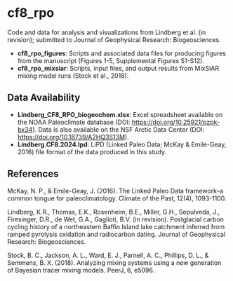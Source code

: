 # cf8_rpo

Code and data for analysis and visualizations from Lindberg et al. (in revision); submitted to Journal of Geophysical Research: Biogeosciences.

- **cf8_rpo_figures**: Scripts and associated data files for producing figures from the manuscript (Figures 1-5, Supplemental Figures S1-S12).
- **cf8_rpo_mixsiar**: Scripts, input files, and output results from MixSIAR mixing model runs (Stock et al., 2018). 

## Data Availability
- **Lindberg_CF8_RPO_biogeochem.xlsx**: Excel spreadsheet available on the NOAA Paleoclimate database (DOI: https://doi.org/10.25921/pzpk-bx34). Data is also available on the NSF Arctic Data Center (DOI: https://doi.org/10.18739/A2HQ3S13M).
- **Lindberg.CF8.2024.lpd**: LiPD (Linked Paleo Data; McKay & Emile-Geay, 2016) file format of the data produced in this study.

## References
McKay, N. P., & Emile-Geay, J. (2016). The Linked Paleo Data framework–a common tongue for paleoclimatology. Climate of the Past, 12(4), 1093-1100.

Lindberg, K.R., Thomas, E.K., Rosenheim, B.E., Miller, G.H., Sepulveda, J., Firesinger, D.R., de Wet, G.A., Gaglioti, B.V. (in revision). Postglacial carbon cycling history of a northeastern Baffin Island lake catchment inferred from ramped pyrolysis oxidation and radiocarbon dating. Journal of Geophysical Research: Biogeosciences.

Stock, B. C., Jackson, A. L., Ward, E. J., Parnell, A. C., Phillips, D. L., & Semmens, B. X. (2018). Analyzing mixing systems using a new generation of Bayesian tracer mixing models. PeerJ, 6, e5096.
